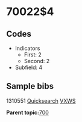 # 70022$4

## Codes

-   Indicators
    -   First: 2
    -   Second: 2
-   Subfield: 4

## Sample bibs

1310551 [Quicksearch](https://search.library.yale.edu/catalog/1310551) [VXWS](http://prodorbis.library.yale.edu:7014/vxws/GetHoldingsService?bibId=1310551)

**Parent topic:**[700](../../tags/700/700.md)

